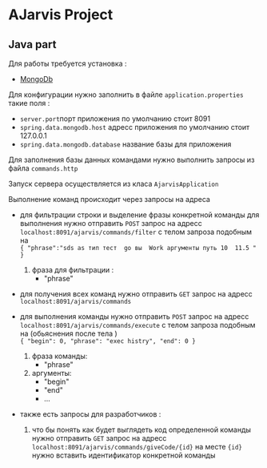 # AJarvis Project
## Java part

Для работы  требуется установка :
- [MongoDb](https://www.mongodb.com/)

Для конфигурации нужно заполнить в  файле `application.properties` такие поля : <br>
- `server.port`порт приложения  по умолчанию стоит 8091
- `spring.data.mongodb.host`  адресс приложения по умолчанию стоит 127.0.0.1
- `spring.data.mongodb.database` название базы для приложения

Для заполнения базы данных командами нужно выполнить запросы из файла `commands.http`  <br>


Запуск сервера осуществляется из класа `AjarvisApplication`

Выполнение команд происходит через запросы на адреса 
 * для фильтрации строки и выделение фразы конкретной команды для выполнения нужно отправить 
    `POST` запрос на адресс `localhost:8091/ajarvis/commands/filter` с телом запроза подобным на  <br> 
 `{
   	"phrase":"sds as тип тест  go вы  Work аргументы путь 10  11.5 "
   }`
  
    
    1. фраза для фильтрации :
        - "phrase"
    
* для получения всех команд  нужно отправить 
    `GET` запрос на адресс `localhost:8091/ajarvis/commands` 
    
* для  выполнения команды  нужно отправить 
    `POST` запрос на адресс `localhost:8091/ajarvis/commands/execute` с телом запроза подобным на (обьяснения после тела ) <br> 
 `{
      "begin": 0,
      "phrase": "exec histry",
      "end": 0
  }`
  
    
    1. фраза команды:
        - "phrase"
    2. аргументы:
        - "begin"
        - "end"
        - ...
       
* также есть запросы для разработчиков :<br>
    1. что бы понять как будет выглядеть код определенной команды 
        нужно отправить `GET` запрос на адресс `localhost:8091/ajarvis/commands/giveCode/{id}` 
        на месте `{id}` нужно вставить идентификатор конкретной команды
        



